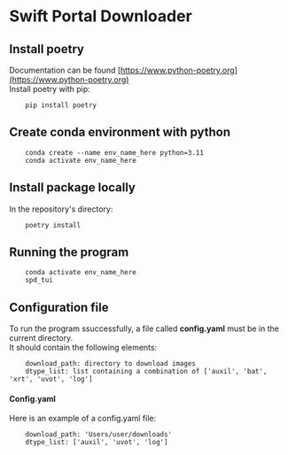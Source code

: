 # Swift Portal Downloader  
## Install poetry  
Documentation can be found [https://www.python-poetry.org](https://www.python-poetry.org)  
Install poetry with pip: 
```
    pip install poetry
```
## Create conda environment with python
```
    conda create --name env_name_here python=3.11
    conda activate env_name_here
```
## Install package locally  
In the repository's directory:
```
    poetry install
```
## Running the program  
```
    conda activate env_name_here
    spd_tui
```
## Configuration file
To run the program ssuccessfully, a file called **config.yaml** must be in the current directory.  
It should contain the following elements:
```
    download_path: directory to download images  
    dtype_list: list containing a combination of ['auxil', 'bat', 'xrt', 'uvot', 'log']  
```
#### Config.yaml
Here is an example of a config.yaml file:
```
    download_path: 'Users/user/downloads'
    dtype_list: ['auxil', 'uvot', 'log']  
```
